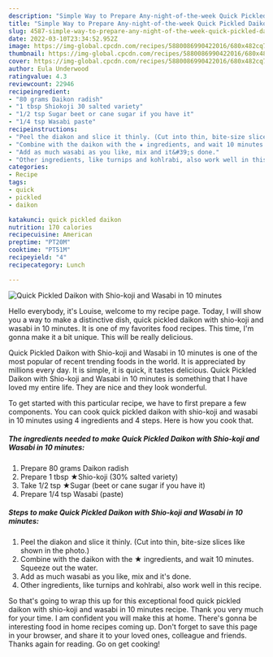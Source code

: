 ```yaml
---
description: "Simple Way to Prepare Any-night-of-the-week Quick Pickled Daikon with Shio-koji and Wasabi in 10 minutes"
title: "Simple Way to Prepare Any-night-of-the-week Quick Pickled Daikon with Shio-koji and Wasabi in 10 minutes"
slug: 4587-simple-way-to-prepare-any-night-of-the-week-quick-pickled-daikon-with-shio-koji-and-wasabi-in-10-minutes
date: 2022-03-10T23:34:52.952Z
image: https://img-global.cpcdn.com/recipes/5880086990422016/680x482cq70/quick-pickled-daikon-with-shio-koji-and-wasabi-in-10-minutes-recipe-main-photo.jpg
thumbnail: https://img-global.cpcdn.com/recipes/5880086990422016/680x482cq70/quick-pickled-daikon-with-shio-koji-and-wasabi-in-10-minutes-recipe-main-photo.jpg
cover: https://img-global.cpcdn.com/recipes/5880086990422016/680x482cq70/quick-pickled-daikon-with-shio-koji-and-wasabi-in-10-minutes-recipe-main-photo.jpg
author: Eula Underwood
ratingvalue: 4.3
reviewcount: 22946
recipeingredient:
- "80 grams Daikon radish"
- "1 tbsp Shiokoji 30 salted variety"
- "1/2 tsp Sugar beet or cane sugar if you have it"
- "1/4 tsp Wasabi paste"
recipeinstructions:
- "Peel the diakon and slice it thinly. (Cut into thin, bite-size slices like shown in the photo.)"
- "Combine with the daikon with the ★ ingredients, and wait 10 minutes. Squeeze out the water."
- "Add as much wasabi as you like, mix and it&#39;s done."
- "Other ingredients, like turnips and kohlrabi, also work well in this recipe."
categories:
- Recipe
tags:
- quick
- pickled
- daikon

katakunci: quick pickled daikon 
nutrition: 170 calories
recipecuisine: American
preptime: "PT20M"
cooktime: "PT51M"
recipeyield: "4"
recipecategory: Lunch

---
```



![Quick Pickled Daikon with Shio-koji and Wasabi in 10 minutes](https://img-global.cpcdn.com/recipes/5880086990422016/680x482cq70/quick-pickled-daikon-with-shio-koji-and-wasabi-in-10-minutes-recipe-main-photo.jpg)

Hello everybody, it's Louise, welcome to my recipe page. Today, I will show you a way to make a distinctive dish, quick pickled daikon with shio-koji and wasabi in 10 minutes. It is one of my favorites food recipes. This time, I'm gonna make it a bit unique. This will be really delicious.

Quick Pickled Daikon with Shio-koji and Wasabi in 10 minutes is one of the most popular of recent trending foods in the world. It is appreciated by millions every day. It is simple, it is quick, it tastes delicious. Quick Pickled Daikon with Shio-koji and Wasabi in 10 minutes is something that I have loved my entire life. They are nice and they look wonderful.




To get started with this particular recipe, we have to first prepare a few components. You can cook quick pickled daikon with shio-koji and wasabi in 10 minutes using 4 ingredients and 4 steps. Here is how you cook that.

<!--inarticleads1-->

##### The ingredients needed to make Quick Pickled Daikon with Shio-koji and Wasabi in 10 minutes:

1. Prepare 80 grams Daikon radish
1. Prepare 1 tbsp ★Shio-koji (30% salted variety)
1. Take 1/2 tsp ★Sugar (beet or cane sugar if you have it)
1. Prepare 1/4 tsp Wasabi (paste)




<!--inarticleads2-->

##### Steps to make Quick Pickled Daikon with Shio-koji and Wasabi in 10 minutes:

1. Peel the diakon and slice it thinly. (Cut into thin, bite-size slices like shown in the photo.)
1. Combine with the daikon with the ★ ingredients, and wait 10 minutes. Squeeze out the water.
1. Add as much wasabi as you like, mix and it&#39;s done.
1. Other ingredients, like turnips and kohlrabi, also work well in this recipe.




So that's going to wrap this up for this exceptional food quick pickled daikon with shio-koji and wasabi in 10 minutes recipe. Thank you very much for your time. I am confident you will make this at home. There's gonna be interesting food in home recipes coming up. Don't forget to save this page in your browser, and share it to your loved ones, colleague and friends. Thanks again for reading. Go on get cooking!
